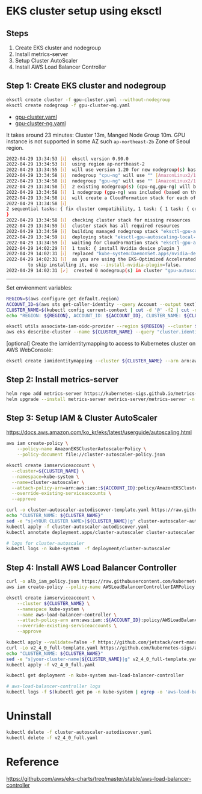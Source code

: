 # EKS cluster setup using eksctl
## Steps

1. Create EKS cluster and nodegroup
2. Install metrics-server
3. Setup Cluster AutoScaler
4. Install AWS Load Balancer Controller

## Step 1: Create EKS cluster and nodegroup

```bash
eksctl create cluster -f gpu-cluster.yaml --without-nodegroup
eksctl create nodegroup -f gpu-cluster-ng.yaml
```

* [gpu-cluster.yaml](./gpu-cluster.yaml)
* [gpu-cluster-ng.yaml](./gpu-cluster-ng.yaml)

It takes around 23 minutes: Cluster 13m, Manged Node Group 10m. GPU instance is not supported in some AZ such `ap-northeast-2b` Zone of Seoul region.

```bash
2022-04-29 13:34:53 [ℹ]  eksctl version 0.90.0
2022-04-29 13:34:53 [ℹ]  using region ap-northeast-2
2022-04-29 13:34:55 [ℹ]  will use version 1.20 for new nodegroup(s) based on control plane version
2022-04-29 13:34:58 [ℹ]  nodegroup "cpu-ng" will use "" [AmazonLinux2/1.20]
2022-04-29 13:34:58 [ℹ]  nodegroup "gpu-ng" will use "" [AmazonLinux2/1.20]
2022-04-29 13:34:58 [ℹ]  2 existing nodegroup(s) (cpu-ng,gpu-ng) will be excluded
2022-04-29 13:34:58 [ℹ]  1 nodegroup (gpu-ng) was included (based on the include/exclude rules)
2022-04-29 13:34:58 [ℹ]  will create a CloudFormation stack for each of 1 managed nodegroups in cluster "gpu-autoscaling-local"
2022-04-29 13:34:58 [ℹ]  
2 sequential tasks: { fix cluster compatibility, 1 task: { 1 task: { create managed nodegroup "gpu-ng" } } 
}
2022-04-29 13:34:58 [ℹ]  checking cluster stack for missing resources
2022-04-29 13:34:59 [ℹ]  cluster stack has all required resources
2022-04-29 13:34:59 [ℹ]  building managed nodegroup stack "eksctl-gpu-autoscaling-local-nodegroup-gpu-ng"
2022-04-29 13:34:59 [ℹ]  deploying stack "eksctl-gpu-autoscaling-local-nodegroup-gpu-ng"
2022-04-29 13:34:59 [ℹ]  waiting for CloudFormation stack "eksctl-gpu-autoscaling-local-nodegroup-gpu-ng"
2022-04-29 14:02:29 [ℹ]  1 task: { install Nvidia device plugin }
2022-04-29 14:02:31 [ℹ]  replaced "kube-system:DaemonSet.apps/nvidia-device-plugin-daemonset"
2022-04-29 14:02:31 [ℹ]  as you are using the EKS-Optimized Accelerated AMI with a GPU-enabled instance type, the Nvidia Kubernetes device plugin was automatically installed.
        to skip installing it, use --install-nvidia-plugin=false.
2022-04-29 14:02:31 [✔]  created 0 nodegroup(s) in cluster "gpu-autoscaling-local"
```

---

Set environment variables:

```bash
REGION=$(aws configure get default.region)
ACCOUNT_ID=$(aws sts get-caller-identity --query Account --output text)
CLUSTER_NAME=$(kubectl config current-context | cut -d '@' -f2 | cut -d '.' -f1)
echo "REGION: ${REGION}, ACCOUNT_ID: ${ACCOUNT_ID}, CLUSTER_NAME: ${CLUSTER_NAME}"
```

```bash
eksctl utils associate-iam-oidc-provider --region ${REGION} --cluster ${CLUSTER_NAME} --approve
aws eks describe-cluster --name ${CLUSTER_NAME} --query "cluster.identity.oidc.issuer" --output text
```

[optional] Create the iamidentitymapping to access to Kubernetes cluster on AWS WebConsole:

```bash
eksctl create iamidentitymapping --cluster ${CLUSTER_NAME} --arn arn:aws:iam::${ACCOUNT_ID}:role/<role-name> --group system:masters --username admin --region ${REGION}
```

## Step 2: Install metrics-server

```bash
helm repo add metrics-server https://kubernetes-sigs.github.io/metrics-server/
helm upgrade --install metrics-server metrics-server/metrics-server -n monitoring
```

## Step 3: Setup IAM & Cluster AutoScaler

https://docs.aws.amazon.com/ko_kr/eks/latest/userguide/autoscaling.html

```bash
aws iam create-policy \
    --policy-name AmazonEKSClusterAutoscalerPolicy \
    --policy-document file://cluster-autoscaler-policy.json

eksctl create iamserviceaccount \
  --cluster=${CLUSTER_NAME} \
  --namespace=kube-system \
  --name=cluster-autoscaler \
  --attach-policy-arn=arn:aws:iam::${ACCOUNT_ID}:policy/AmazonEKSClusterAutoscalerPolicy \
  --override-existing-serviceaccounts \
  --approve

curl -o cluster-autoscaler-autodiscover-template.yaml https://raw.githubusercontent.com/kubernetes/autoscaler/master/cluster-autoscaler/cloudprovider/aws/examples/cluster-autoscaler-autodiscover.yaml
echo "CLUSTER_NAME: ${CLUSTER_NAME}"
sed -e "s|<YOUR CLUSTER NAME>|${CLUSTER_NAME}|g" cluster-autoscaler-autodiscover-template.yaml > cluster-autoscaler-autodiscover.yaml
kubectl apply -f cluster-autoscaler-autodiscover.yaml
kubectl annotate deployment.apps/cluster-autoscaler cluster-autoscaler.kubernetes.io/safe-to-evict="false" -n kube-system
```

```bash
# logs for cluster-autoscaler
kubectl logs -n kube-system  -f deployment/cluster-autoscaler
```

## Step 4: Install AWS Load Balancer Controller

```bash
curl -o alb_iam_policy.json https://raw.githubusercontent.com/kubernetes-sigs/aws-load-balancer-controller/v2.4.0/docs/install/iam_policy.json
aws iam create-policy --policy-name AWSLoadBalancerControllerIAMPolicy --policy-document file://alb_iam_policy.json

eksctl create iamserviceaccount \
    --cluster ${CLUSTER_NAME} \
    --namespace kube-system \
    --name aws-load-balancer-controller \
    --attach-policy-arn arn:aws:iam::${ACCOUNT_ID}:policy/AWSLoadBalancerControllerIAMPolicy \
    --override-existing-serviceaccounts \
    --approve

kubectl apply --validate=false -f https://github.com/jetstack/cert-manager/releases/download/v1.5.4/cert-manager.yaml
curl -Lo v2_4_0_full-template.yaml https://github.com/kubernetes-sigs/aws-load-balancer-controller/releases/download/v2.4.0/v2_4_0_full.yaml
echo "CLUSTER_NAME: ${CLUSTER_NAME}"
sed -e "s|your-cluster-name|${CLUSTER_NAME}|g" v2_4_0_full-template.yaml > v2_4_0_full.yaml
kubectl apply -f v2_4_0_full.yaml

kubectl get deployment -n kube-system aws-load-balancer-controller
```

```bash
# aws-load-balancer-controller logs
kubectl logs -f $(kubectl get po -n kube-system | egrep -o 'aws-load-balancer-controller-[A-Za-z0-9-]+') -n kube-system
```

# Uninstall

```bash
kubectl delete -f cluster-autoscaler-autodiscover.yaml
kubectl delete -f v2_4_0_full.yaml
```

# Reference

https://github.com/aws/eks-charts/tree/master/stable/aws-load-balancer-controller
